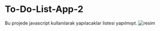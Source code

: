 # To-Do-List-App-2
Bu projede javascript kullanılarak yapılacaklar listesi yapılmışıt.
![resim](https://i.hizliresim.com/r83sh8k.png)
